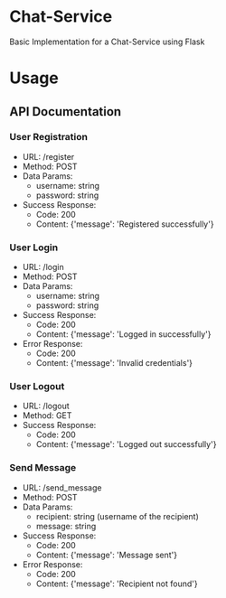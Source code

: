 # Chat-Service
Basic Implementation for a Chat-Service using Flask

# Usage

## API Documentation

### User Registration
- URL: /register
- Method: POST
- Data Params:
    - username: string
    - password: string
- Success Response:
    - Code: 200
    - Content: {'message': 'Registered successfully'}

### User Login
- URL: /login
- Method: POST
- Data Params:
    - username: string
    - password: string
- Success Response:
    - Code: 200
    - Content: {'message': 'Logged in successfully'}
- Error Response:
    - Code: 200
    - Content: {'message': 'Invalid credentials'}

### User Logout
- URL: /logout
- Method: GET
- Success Response:
    - Code: 200
    - Content: {'message': 'Logged out successfully'}

### Send Message
- URL: /send_message
- Method: POST
- Data Params:
    - recipient: string (username of the recipient)
    - message: string
- Success Response:
    - Code: 200
    - Content: {'message': 'Message sent'}
- Error Response:
    - Code: 200
    - Content: {'message': 'Recipient not found'}